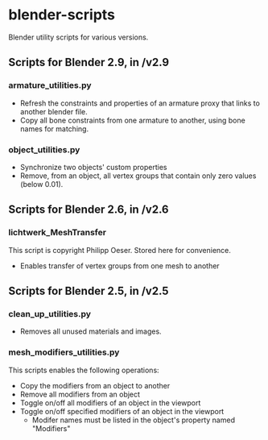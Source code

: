 # blender-scripts
Blender utility scripts for various versions.

## Scripts for Blender 2.9, in /v2.9

### armature_utilities.py
* Refresh the constraints and properties of an armature proxy that links to another blender file.
* Copy all bone constraints from one armature to another, using bone names for matching.

### object_utilities.py
* Synchronize two objects' custom properties
* Remove, from an object, all vertex groups that contain only zero values (below 0.01).

## Scripts for Blender 2.6, in /v2.6

### lichtwerk_MeshTransfer
This script is copyright Philipp Oeser.
Stored here for convenience.

* Enables transfer of vertex groups from one mesh to another

## Scripts for Blender 2.5, in /v2.5

### clean_up_utilities.py
* Removes all unused materials and images.

### mesh_modifiers_utilities.py
This scripts enables the following operations:
* Copy the modifiers from an object to another
* Remove all modifiers from an object
* Toggle on/off all modifiers of an object in the viewport
* Toggle on/off specified modifiers of an object in the viewport
  * Modifer names must be listed in the object's property named "Modifiers"
